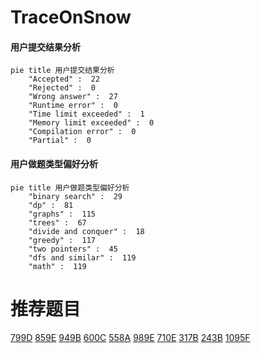 # TraceOnSnow

<!-- tabs:start -->



#### **用户提交结果分析**

```mermaid
pie title 用户提交结果分析
    "Accepted" :  22
    "Rejected" :  0
    "Wrong answer" :  27
    "Runtime error" :  0
    "Time limit exceeded" :  1
    "Memory limit exceeded" :  0
    "Compilation error" :  0
    "Partial" :  0
```

#### **用户做题类型偏好分析**

```mermaid
pie title 用户做题类型偏好分析
    "binary search" :  29
    "dp" :  81
    "graphs" :  115
    "trees" :  67
    "divide and conquer" :  18
    "greedy" :  117
    "two pointers" :  45
    "dfs and similar" :  119
    "math" :  119
```



<!-- tabs:end -->
# 推荐题目
[799D](https://codeforces.com/contest/799/problem/D)
[859E](https://codeforces.com/contest/859/problem/E)
[949B](https://codeforces.com/contest/949/problem/B)
[600C](https://codeforces.com/contest/600/problem/C)
[558A](https://codeforces.com/contest/558/problem/A)
[989E](https://codeforces.com/contest/989/problem/E)
[710E](https://codeforces.com/contest/710/problem/E)
[317B](https://codeforces.com/contest/317/problem/B)
[243B](https://codeforces.com/contest/243/problem/B)
[1095F](https://codeforces.com/contest/1095/problem/F)
